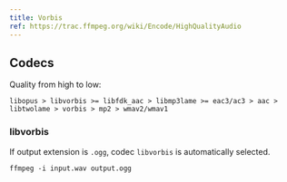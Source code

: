 ```yaml
---
title: Vorbis
ref: https://trac.ffmpeg.org/wiki/Encode/HighQualityAudio
---
```



## Codecs

Quality from high to low:

`libopus > libvorbis >= libfdk_aac > libmp3lame >= eac3/ac3 > aac > libtwolame > vorbis > mp2 > wmav2/wmav1`

### libvorbis

If output extension is `.ogg`, codec `libvorbis` is automatically selected.

```shell
ffmpeg -i input.wav output.ogg
```
